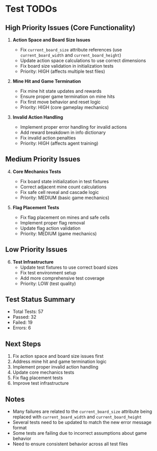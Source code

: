 # Test TODOs

## High Priority Issues (Core Functionality)

1. **Action Space and Board Size Issues**
   - Fix `current_board_size` attribute references (use `current_board_width` and `current_board_height`)
   - Update action space calculations to use correct dimensions
   - Fix board size validation in initialization tests
   - Priority: HIGH (affects multiple test files)

2. **Mine Hit and Game Termination**
   - Fix mine hit state updates and rewards
   - Ensure proper game termination on mine hits
   - Fix first move behavior and reset logic
   - Priority: HIGH (core gameplay mechanics)

3. **Invalid Action Handling**
   - Implement proper error handling for invalid actions
   - Add reward breakdown in info dictionary
   - Fix invalid action penalties
   - Priority: HIGH (affects agent training)

## Medium Priority Issues

4. **Core Mechanics Tests**
   - Fix board state initialization in test fixtures
   - Correct adjacent mine count calculations
   - Fix safe cell reveal and cascade logic
   - Priority: MEDIUM (basic game mechanics)

5. **Flag Placement Tests**
   - Fix flag placement on mines and safe cells
   - Implement proper flag removal
   - Update flag action validation
   - Priority: MEDIUM (game mechanics)

## Low Priority Issues

6. **Test Infrastructure**
   - Update test fixtures to use correct board sizes
   - Fix test environment setup
   - Add more comprehensive test coverage
   - Priority: LOW (test quality)

## Test Status Summary
- Total Tests: 57
- Passed: 32
- Failed: 19
- Errors: 6

## Next Steps
1. Fix action space and board size issues first
2. Address mine hit and game termination logic
3. Implement proper invalid action handling
4. Update core mechanics tests
5. Fix flag placement tests
6. Improve test infrastructure

## Notes
- Many failures are related to the `current_board_size` attribute being replaced with `current_board_width` and `current_board_height`
- Several tests need to be updated to match the new error message format
- Some tests are failing due to incorrect assumptions about game behavior
- Need to ensure consistent behavior across all test files 
